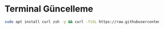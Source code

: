 # Terminal Güncelleme

```bash
sudo apt install curl zsh -y && curl -fsSL https://raw.githubusercontent.com/m-karakus/veri-bilimi-kursu/main/linux-notlar/terminal.sh | bash
``` 